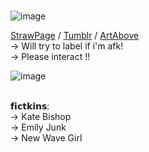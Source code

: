  <br />![image](https://github.com/user-attachments/assets/7d2148c2-6cf3-42ec-ad3a-2971cf69580a)



[StrawPage](https://littlehawk.straw.page) / [Tumblr](https://www.tumblr.com/blog/skyesogoofy) / [ArtAbove](https://www.tumblr.com/pixelpastry/169105405963/wanted-to-practice-some-ppl-so-i-drew-these-two?source=share) <br />
→ Will try to label if i'm afk!<br />
→ Please interact !!<br />

![image](https://github.com/user-attachments/assets/511a3cc5-2dbe-4f59-a22b-45e4713d2a51)


<br />
𝗳𝗶𝗰𝘁𝗸𝗶𝗻𝘀:<br />
→ Kate Bishop<br />
→ Emily Junk<br />
→ New Wave Girl<br />



